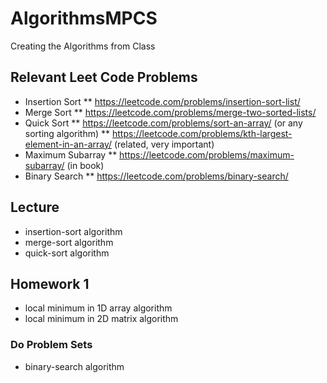 # AlgorithmsMPCS
Creating the Algorithms from Class

## Relevant Leet Code Problems
* Insertion Sort
** https://leetcode.com/problems/insertion-sort-list/
* Merge Sort
** https://leetcode.com/problems/merge-two-sorted-lists/
* Quick Sort
** https://leetcode.com/problems/sort-an-array/ (or any sorting algorithm) 
** https://leetcode.com/problems/kth-largest-element-in-an-array/ (related, very important) 
* Maximum Subarray
** https://leetcode.com/problems/maximum-subarray/ (in book) 
* Binary Search
** https://leetcode.com/problems/binary-search/




## Lecture

* insertion-sort algorithm
* merge-sort algorithm
* quick-sort algorithm

## Homework 1
* local minimum in 1D array algorithm
* local minimum in 2D matrix algorithm

### Do Problem Sets
* binary-search algorithm
